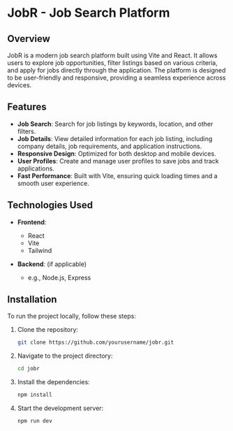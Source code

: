 # JobR - Job Search Platform

## Overview

JobR is a modern job search platform built using Vite and React. It allows users to explore job opportunities, filter listings based on various criteria, and apply for jobs directly through the application. The platform is designed to be user-friendly and responsive, providing a seamless experience across devices.

## Features

- **Job Search**: Search for job listings by keywords, location, and other filters.
- **Job Details**: View detailed information for each job listing, including company details, job requirements, and application instructions.
- **Responsive Design**: Optimized for both desktop and mobile devices.
- **User Profiles**: Create and manage user profiles to save jobs and track applications.
- **Fast Performance**: Built with Vite, ensuring quick loading times and a smooth user experience.

## Technologies Used

- **Frontend**: 
  - React
  - Vite
  - Tailwind

- **Backend**: (if applicable)
  - e.g., Node.js, Express

## Installation

To run the project locally, follow these steps:

1. Clone the repository:
   ```bash
   git clone https://github.com/yourusername/jobr.git

2. Navigate to the project directory:
    ```bash
    cd jobr
3. Install the dependencies:
    ```bash
    npm install
4. Start the development server:
    ```bash
    npm run dev
